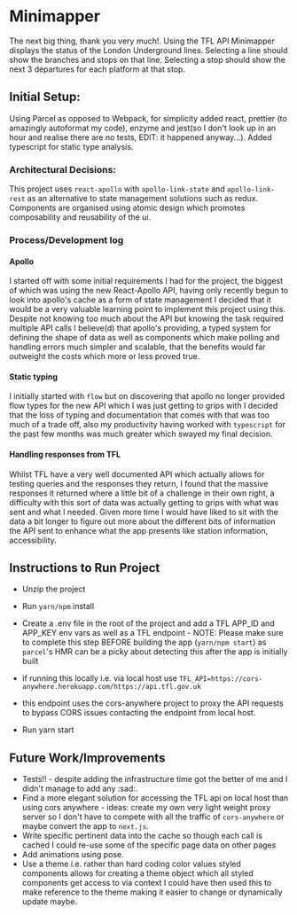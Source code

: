 # Minimapper

The next big thing, thank you very much!.
Using the TFL API Minimapper displays the status of the
London Underground lines. Selecting a line should show the branches and stops
on that line. Selecting a stop should show the next 3 departures for each platform
at that stop.

## Initial Setup:

Using Parcel as opposed to Webpack, for simplicity
added react, prettier (to amazingly autoformat my code),
enzyme and jest(so I don't look up in an hour and realise there are no tests, EDIT: it happened anyway...).
Added typescript for static type analysis.

### Architectural Decisions:

This project uses `react-apollo` with `apollo-link-state` and `apollo-link-rest`
as an alternative to state management solutions such as redux.
Components are organised using atomic design which promotes composability and reusability of the ui.

### Process/Development log

#### Apollo

I started off with some initial requirements I had for the project, the biggest of which was using the new React-Apollo API,
having only recently begun to look into apollo's cache as a form of state management I decided
that it would be a very valuable learning point to implement this project using this.
Despite not knowing too much about the API but knowing the task required multiple API calls I believe(d) that apollo's providing,
a typed system for defining the shape of data as well as components which make polling and handling errors much simpler and
scalable, that the benefits would far outweight the costs which more or less proved true.

#### Static typing

I initially started with `flow` but on discovering that apollo no longer provided flow types for the new API which
I was just getting to grips with I decided that the loss of typing and documentation that comes with that was too
much of a trade off, also my productivity having worked with `typescript` for the past few months was much greater
which swayed my final decision.

#### Handling responses from TFL

Whilst TFL have a very well documented API which actually allows for testing queries and the responses they return,
I found that the massive responses it returned where a little bit of a challenge in their own right, a difficulty with
this sort of data was actually getting to grips with what was sent and what I needed. Given more time I would have liked
to sit with the data a bit longer to figure out more about the different bits of information the API sent to
enhance what the app presents like station information, accessibility.

## Instructions to Run Project

*   Unzip the project
*   Run `yarn/npm` install
*   Create a .env file in the root of the project and add a TFL APP_ID and APP_KEY env vars as well as a TFL endpoint -
    NOTE: Please make sure to complete this step BEFORE building the app (`yarn/npm start`) as `parcel`'s HMR can be a picky about detecting
    this after the app is initially built

*   if running this locally i.e. via local host use `TFL_API=https://cors-anywhere.herokuapp.com/https://api.tfl.gov.uk`
*   this endpoint uses the cors-anywhere project to proxy the API requests to bypass CORS issues contacting the endpoint
    from local host.
*   Run yarn start

## Future Work/Improvements

*   Tests!! - despite adding the infrastructure time got the better of me and I didn't manage to add any :sad:.
*   Find a more elegant solution for accessing the TFL api on local host than using cors anywhere - ideas: create my own very light
    weight proxy server so I don't have to compete with all the traffic of `cors-anywhere` or maybe convert the app to `next.js`.
*   Write specific pertinent data into the cache so though each call is cached I could re-use some of the specific page data on other pages
*   Add animations using pose.
*   Use a theme i.e. rather than hard coding color values styled components allows for creating a theme object which
    all styled components get access to via context I could have then used this to make reference to the theme making
    it easier to change or dynamically update maybe.
